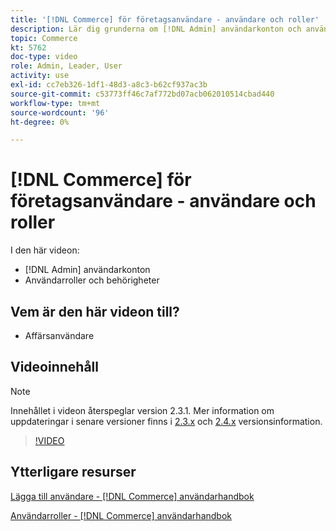 ```yaml
---
title: '[!DNL Commerce] för företagsanvändare - användare och roller'
description: Lär dig grunderna om [!DNL Admin] användarkonton och användarroller som avgör behörigheter.
topic: Commerce
kt: 5762
doc-type: video
role: Admin, Leader, User
activity: use
exl-id: cc7eb326-1df1-48d3-a8c3-b62cf937ac3b
source-git-commit: c53773ff46c7af772bd07acb062010514cbad440
workflow-type: tm+mt
source-wordcount: '96'
ht-degree: 0%

---
```


# [!DNL Commerce] för företagsanvändare - användare och roller

I den här videon:

- [!DNL Admin] användarkonton
- Användarroller och behörigheter

## Vem är den här videon till?

- Affärsanvändare

## Videoinnehåll

>[!NOTE]
>
>Innehållet i videon återspeglar version 2.3.1. Mer information om uppdateringar i senare versioner finns i [ 2.3.x](https://devdocs.magento.com/guides/v2.3/release-notes/bk-release-notes.html) och [2.4.x](https://devdocs.magento.com/guides/v2.4/release-notes/bk-release-notes.html) versionsinformation.

>[!VIDEO](https://video.tv.adobe.com/v/35947?quality=12&learn=on)

## Ytterligare resurser

[Lägga till användare - [!DNL Commerce] användarhandbok](https://docs.magento.com/user-guide/system/permissions-users-all.html)

[Användarroller - [!DNL Commerce] användarhandbok](https://docs.magento.com/user-guide/system/permissions-user-roles.html)
